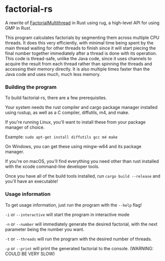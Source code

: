 # factorial-rs
A rewrite of [FactorialMultithread](https://github.com/WCBROW01/FactorialMultithread) in Rust using rug, a high-level API for using GMP in Rust.

This program calculates factorials by segmenting them across multiple CPU threads. It does this very efficiently, with minimal time being spent by the main thread waiting for other threads to finish since it will start piecing the final number together immediately after a thread is done with its operation. This code is thread-safe, unlike the Java code, since it uses channels to acquire the result from each thread rather than spinning the threads and accessing their memory directly. It is also multiple times faster than the Java code and uses much, much less memory.

### Building the program
To build factorial-rs, there are a few prerequisites.

Your system needs the rust compiler and cargo package manager installed using rustup, as well as a C compiler, diffutils, m4, and make.

If you're running Linux, you'll want to install these from your package manager of choice.

Example: `sudo apt-get install diffutils gcc m4 make`

On Windows, you can get these using mingw-w64 and its package manager.

If you're on macOS, you'll find everything you need other than rust installed with the xcode command-line developer tools.

Once you have all of the build tools installed, run `cargo build --release` and you'll have an executable!

### Usage information
To get usage information, just run the program with the `--help` flag!

`-i` or `--interactive` will start the program in interactive mode

`-n` or `--number` will immediately generate the desired factorial, with the next parameter being the number you want.

`-t` or `--threads` will run the program with the desired number of threads.

`-p` or `--print` will print the generated factorial to the console. (WARNING: COULD BE VERY SLOW)